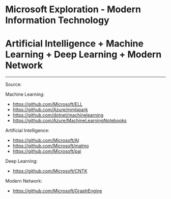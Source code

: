 # Microsoft Exploration - Modern Information Technology

# Artificial Intelligence + Machine Learning + Deep Learning + Modern Network 

---------------------------------------------------------------------------------------------------------------------------------------
Source: 

Machine Learning: 
 - https://github.com/Microsoft/ELL
 - https://github.com/Azure/mmlspark
 - https://github.com/dotnet/machinelearning 
 - https://github.com/Azure/MachineLearningNotebooks

Artificial Intelligence: 
 - https://github.com/Microsoft/AI 
 - https://github.com/Microsoft/malmo 
 - https://github.com/Microsoft/pai

Deep Learning: 
 - https://github.com/Microsoft/CNTK

Modern Network:
 - https://github.com/Microsoft/GraphEngine
